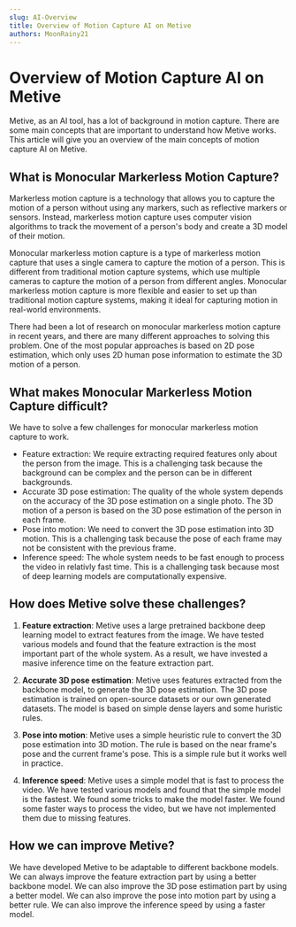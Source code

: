 ```yaml
---
slug: AI-Overview
title: Overview of Motion Capture AI on Metive
authors: MoonRainy21
---
```


# Overview of Motion Capture AI on Metive

Metive, as an AI tool, has a lot of background in motion capture. There are some main concepts that are important to understand how Metive works. This article will give you an overview of the main concepts of motion capture AI on Metive.

<!--truncate-->

## What is Monocular Markerless Motion Capture?

Markerless motion capture is a technology that allows you to capture the motion of a person without using any markers, such as reflective markers or sensors. Instead, markerless motion capture uses computer vision algorithms to track the movement of a person's body and create a 3D model of their motion. 

Monocular markerless motion capture is a type of markerless motion capture that uses a single camera to capture the motion of a person. This is different from traditional motion capture systems, which use multiple cameras to capture the motion of a person from different angles. Monocular markerless motion capture is more flexible and easier to set up than traditional motion capture systems, making it ideal for capturing motion in real-world environments.

There had been a lot of research on monocular markerless motion capture in recent years, and there are many different approaches to solving this problem. One of the most popular approaches is based on 2D pose estimation, which only uses 2D human pose information to estimate the 3D motion of a person.

## What makes Monocular Markerless Motion Capture difficult?

We have to solve a few challenges for monocular markerless motion capture to work.
- Feature extraction: We require extracting required features only about the person from the image. This is a challenging task because the background can be complex and the person can be in different backgrounds.
- Accurate 3D pose estimation: The quality of the whole system depends on the accuracy of the 3D pose estimation on a single photo. The 3D motion of a person is based on the 3D pose estimation of the person in each frame.
- Pose into motion: We need to convert the 3D pose estimation into 3D motion. This is a challenging task because the pose of each frame may not be consistent with the previous frame.
- Inference speed: The whole system needs to be fast enough to process the video in relativly fast time. This is a challenging task because most of deep learning models are computationally expensive.

## How does Metive solve these challenges?

1. **Feature extraction**: Metive uses a large pretrained backbone deep learning model to extract features from the image. We have tested various models and found that the feature extraction is the most important part of the whole system. As a result, we have invested a masive inference time on the feature extraction part.

2. **Accurate 3D pose estimation**: Metive uses features extracted from the backbone model, to generate the 3D pose estimation. The 3D pose estimation is trained on open-source datasets or our own generated datasets. The model is based on simple dense layers and some huristic rules.

3. **Pose into motion**: Metive uses a simple heuristic rule to convert the 3D pose estimation into 3D motion. The rule is based on the near frame's pose and the current frame's pose. This is a simple rule but it works well in practice.

4. **Inference speed**: Metive uses a simple model that is fast to process the video. We have tested various models and found that the simple model is the fastest. We found some tricks to make the model faster. We found some faster ways to process the video, but we have not implemented them due to missing features.

## How we can improve Metive?

We have developed Metive to be adaptable to different backbone models. We can always improve the feature extraction part by using a better backbone model. We can also improve the 3D pose estimation part by using a better model. We can also improve the pose into motion part by using a better rule. We can also improve the inference speed by using a faster model.